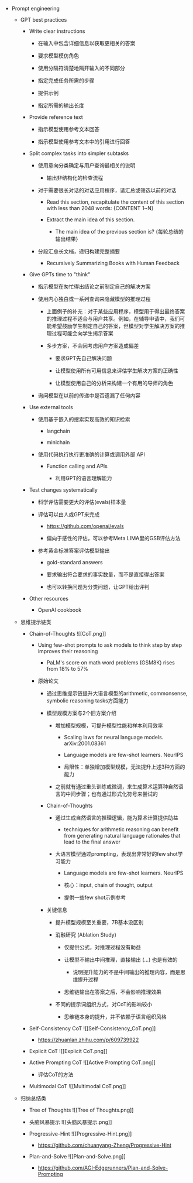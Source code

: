 - Prompt engineering
    
    - GPT best practices
        
        - Write clear instructions
            
            - 在输入中包含详细信息以获取更相关的答案
                
            - 要求模型模仿角色
                
            - 使用分隔符清楚地隔开输入的不同部分
                
            - 指定完成任务所需的步骤
                
            - 提供示例
                
            - 指定所需的输出长度
		
        - Provide reference text
            
            - 指示模型使用参考文本回答
                
            - 指示模型使用参考文本中的引用进行回答
		
        - Split complex tasks into simpler subtasks
            
            - 使用意向分类确定与用户查询最相关的说明
                
                - 输出非结构化的检查流程
                    
            - 对于需要很长对话的对话应用程序，请汇总或筛选以前的对话
                
                - Read this section, recapitulate the content of this section with less than 2048 words: {CONTENT 1~N}
                
                - Extract the main idea of this section.
                    
                    - The main idea of the previous section is? {每轮总结的输出结果}
                        
            - 分段汇总长文档，递归构建完整摘要
                
                - Recursively Summarizing Books with Human Feedback
		
        - Give GPTs time to "think"
            
            - 指示模型在匆忙得出结论之前制定自己的解决方案
                
            - 使用内心独白或一系列查询来隐藏模型的推理过程
                
                - 上面例子的补充：对于某些应用程序，模型用于得出最终答案的推理过程不适合与用户共享。例如，在辅导申请中，我们可能希望鼓励学生制定自己的答案，但模型对学生解决方案的推理过程可能会向学生揭示答案
                    
                - 多步方案，不会因考虑用户方案造成偏差
                    
                    - 要求GPT先自己解决问题
                        
                    - 让模型使用所有可用信息来评估学生解决方案的正确性
                        
                    - 让模型使用自己的分析来构建一个有用的导师的角色
                        
            - 询问模型在以前的传递中是否遗漏了任何内容
		
        - Use external tools
            
            - 使用基于嵌入的搜索实现高效的知识检索
                
                - langchain
                    
                - minichain
                    
            - 使用代码执行执行更准确的计算或调用外部 API
                
                - Function calling and APIs
                    
                    - 利用GPT的语言理解能力
		
        - Test changes systematically
            
            - 科学评估需要更大的评估(evals)样本量
                
            - 评估可以由人或GPT来完成
                
                - https://github.com/openai/evals
                    
                - 偏向于感性的评估，可以参考Meta LIMA里的GSB评估方法
                    
            - 参考黄金标准答案评估模型输出
                
                - gold-standard answers
                    
                - 要求输出符合要求的事实数量，而不是直接得出答案
                    
                - 也可以转换问题为分类问题，让GPT给出评判
		
        - Other resources
            
            - OpenAI cookbook
        
    - 思维提示链类
        
        - Chain-of-Thoughts
            ![[CoT.png]]
            - Using few-shot prompts to ask models to think step by step improves their reasoning
                
                - PaLM's score on math word problems (GSM8K) rises from 18% to 57%
                    
            - 原始论文
                
                - 通过思维提示链提升大语言模型的arithmetic, commonsense, symbolic reasoning tasks方面能力
                    
                - 模型规模方案与2个旧方案介绍
                    
                    - 增加模型规模，可提升模型性能和样本利用效率
                        
                        - Scaling laws for neural language models. arXiv:2001.08361
                            
                        - Language models are few-shot learners. NeurIPS
                            
                        - 局限性：单独增加模型规模，无法提升上述3种方面的能力
                            
                    - 之前就有通过重头训练或微调，来生成算术运算种自然语言的中间步骤；也有通过形式化符号来尝试的
                        
                - Chain-of-Thoughts
                    
                    - 通过生成自然语言的推理逻辑，能为算术计算提供助益
                        
                        - techniques for arithmetic reasoning can benefit from generating natural language rationales that lead to the final answer
                            
                    - 大语言模型通过prompting，表现出非常好的few shot学习能力
                        
                        - Language models are few-shot learners. NeurIPS
                            
                        - 核心：input, chain of thought, output
                            
                        - 提供一些few shot示例参考
                            
                - 关键信息
                    
                    - 提升模型规模至关重要，7B基本没区别
                        
                    - 消融研究 (Ablation Study)
                        
                        - 仅提供公式，对推理过程没有助益
                            
                        - 让模型不输出中间推理，直接输出 (...) 也是有效的
                            
                            - 说明提升能力的不是中间输出的推理内容，而是思维提升过程
                                
                        - 思维链输出在答案之后，不会影响推理效果
                            
                    - 不同的提示词组织方式，对CoT的影响较小
                        
                        - 思维链本身的提升，并不依赖于语言组织风格
                            
        - Self-Consistency CoT
            ![[Self-Consistency_CoT.png]]
            - https://zhuanlan.zhihu.com/p/609739922
                
        - Explicit CoT
            ![[Explicit CoT.png]]
        - Active Prompting CoT
            ![[Active Prompting CoT.png]]
            - 评估CoT的方法
                
        - Multimodal CoT
            ![[Multimodal CoT.png]]
    - 归纳总结类
        
        - Tree of Thoughts
            ![[Tree of Thoughts.png]]
        - 头脑风暴提示
            ![[头脑风暴提示.png]]
        - Progressive-Hint
            ![[Progressive-Hint.png]]
            - https://github.com/chuanyang-Zheng/Progressive-Hint
                
        - Plan-and-Solve
            ![[Plan-and-Solve.png]]
            - https://github.com/AGI-Edgerunners/Plan-and-Solve-Prompting
